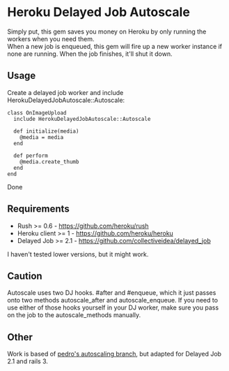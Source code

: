 # Heroku Delayed Job Autoscale
Simply put, this gem saves you money on Heroku by only running the workers when you need them.  
When a new job is enqueued, this gem will fire up a new worker instance if none are running. When the job finishes, it'll shut it down.

## Usage
Create a delayed job worker and include HerokuDelayedJobAutoscale::Autoscale:

    class OnImageUpload
      include HerokuDelayedJobAutoscale::Autoscale

      def initialize(media)
        @media = media
      end

      def perform
        @media.create_thumb
      end
    end

Done

## Requirements
* Rush >= 0.6 - https://github.com/heroku/rush
* Heroku client >= 1 - https://github.com/heroku/heroku
* Delayed Job >= 2.1 - https://github.com/collectiveidea/delayed_job

I haven't tested lower versions, but it might work.

## Caution
Autoscale uses two DJ hooks. #after and #enqueue, which it just passes onto two methods autoscale\_after and autoscale\_enqueue.
If you need to use either of those hooks yourself in your DJ worker, make sure you pass on the job to the autoscale\_methods manually.

## Other
Work is based of [pedro's autoscaling branch][1], but adapted for Delayed Job 2.1 and rails 3.

[1]: https://github.com/pedro/delayed_job/tree/autoscaling
